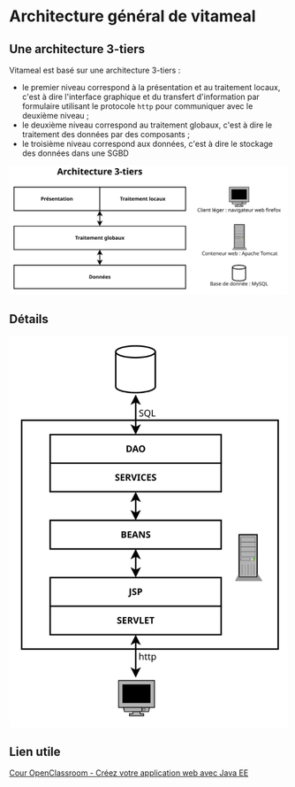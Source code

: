 # Architecture général de vitameal

## Une architecture 3-tiers

Vitameal est basé sur une architecture 3-tiers : 
* le premier niveau correspond à la présentation et au traitement locaux, c'est à dire l'interface graphique et du transfert d'information par formulaire utilisant le protocole `http` pour communiquer avec le deuxième niveau ;
* le deuxième niveau correspond au traitement globaux, c'est à dire le traitement des données par des composants ;
* le troisième niveau correspond aux données, c'est à dire le stockage des données dans une SGBD

![architecture 3-tiers](architectureVitameal_3tiers.svg)

## Détails

![architecture 3-tiers](architectureVitameal_details.svg)

## Lien utile

[Cour OpenClassroom - Créez votre application web avec Java EE](https://openclassrooms.com/courses/creez-votre-application-web-avec-java-ee?status=published)